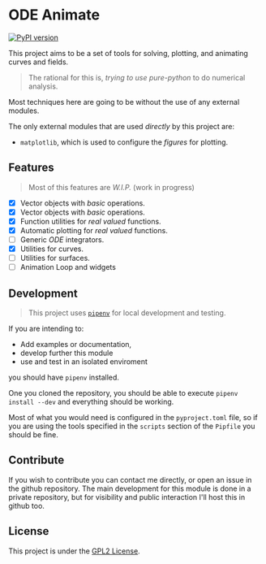 # ODE Animate

[![PyPI version](https://badge.fury.io/py/odeanimate.svg)](https://pypi.org/project/odeanimate/)

This project aims to be a set of tools for solving, plotting, and animating curves and fields.

> The rational for this is, _trying to use pure-python_ to do numerical analysis.

Most techniques here are going to be without the use of any external modules.

The only external modules that are used _directly_ by this project are:

 - `matplotlib`, which is used to configure the _figures_ for plotting.


## Features

> Most of this features are _W.I.P._ (work in progress)

 - [x] Vector objects with _basic_ operations.
 - [x] Vector objects with _basic_ operations.
 - [x] Function utilities for _real valued_ functions.
 - [x] Automatic plotting for _real valued_ functions.
 - [ ] Generic _ODE_ integrators.
 - [X] Utilities for curves.
 - [ ] Utilities for surfaces.
 - [ ] Animation Loop and widgets

## Development

> This project uses [`pipenv`](https://pipenv.pypa.io/) for local development and testing.

If you are intending to:

- Add examples or documentation,
- develop further this module
- use and test in an isolated enviroment

you should have `pipenv` installed.

One you cloned the repository, you should be able to execute `pipenv install --dev` and everything should be working.

Most of what you would need is configured in the `pyproject.toml` file, so if you are using the tools specified in
the `scripts` section of the `Pipfile` you should be fine.

## Contribute

If you wish to contribute you can contact me directly, or open an issue in the github repository.
The main development for this module is done in a private repository, but for visibility and public
interaction I'll host this in github too.

## License

This project is under the [GPL2 License](/LICENSE.txt).

